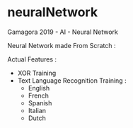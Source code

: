 # neuralNetwork
Gamagora 2019 - AI - Neural Network


Neural Network made From Scratch :

Actual Features :
- XOR Training
- Text Language Recognition Training :
  - English
  - French
  - Spanish
  - Italian
  - Dutch
